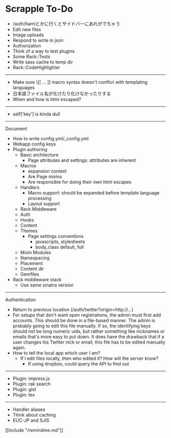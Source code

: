 Scrapple To-Do
==============

* /auth/hamlとかに行くとサイドバーにあれがでちゃう
* Edit new files
* Image uploads
* Respond to write in json
* Authorization
* Think of a way to test plugins
* Some Rack::Tests
* Write sass cache to temp dir
* Rack::CodeHighlighter

----

* Make sure \\[[ ... ]] macro syntax doesn't conflict with templating languages
* 日本語ファイル名が化けたり化けなかったりする
* When and how is html escaped?

----

* self['key'] is kinda dull

----

Document

* How to write config.yml/_config.yml
* Webapp config keys
* Plugin authoring
    * Basic architecture
        * Page attributes and settings: attributes are inherent
    * Macros
        * expansion context
        * Are Page mixins
        * Are responsible for doing their own html escapes
    * Handlers
        * Macro support: should be expanded before template language processing
        * Layout support
    * Rack Middleware
    * Auth
    * Hooks
    * Content
    * Themes
        * Page settings conventions
            * javascripts, stylesheets
            * body_class default, full
    * Mixin Modules
    * Namespacing
    * Placement
    * Content dir
    * Gemfiles
* Rack middleware stack
    * Use same sinatra version

----

Authentication

* Return to previous location (/auth/twitter?origin=http://...)
* For setups that don't want open registrations, the admin must first
  add accounts. This should be done in a file-based manner. The admin is
  probably going to edit this file manually. If so, the identifying keys
  should not be long numeric uids, but rather something like nicknames or
  emails that's more easy to put down. It does have the drawback that
  if a user changes his Twitter nick or email, this file has to be edited
  manually again.
* How to tell the local app which user I am?
    * If I edit files locally, then who edited it? How will the server know?
        * If using dropbox, could query the API to find out

----

* Plugin: impress.js
* Plugin: rak search
* Plugin: gist
* Plugin: tex

----

* Handler aliases
* Think about caching
* EUC-JP and SJIS

[[include "/remindme.md"]]

